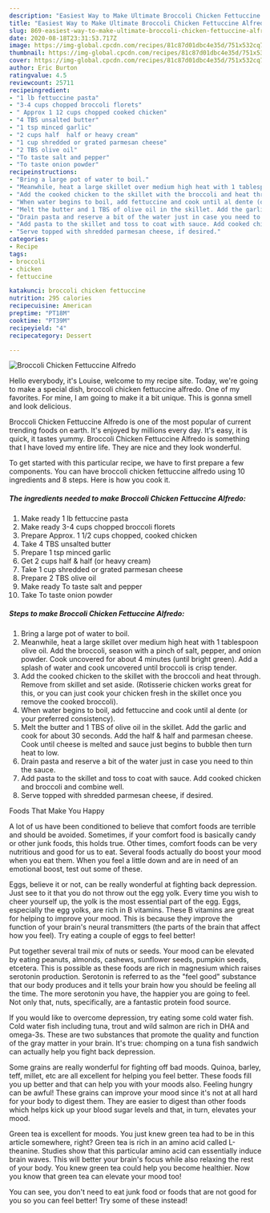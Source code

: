 ```yaml
---
description: "Easiest Way to Make Ultimate Broccoli Chicken Fettuccine Alfredo"
title: "Easiest Way to Make Ultimate Broccoli Chicken Fettuccine Alfredo"
slug: 869-easiest-way-to-make-ultimate-broccoli-chicken-fettuccine-alfredo
date: 2020-08-18T23:31:53.717Z
image: https://img-global.cpcdn.com/recipes/81c87d01dbc4e35d/751x532cq70/broccoli-chicken-fettuccine-alfredo-recipe-main-photo.jpg
thumbnail: https://img-global.cpcdn.com/recipes/81c87d01dbc4e35d/751x532cq70/broccoli-chicken-fettuccine-alfredo-recipe-main-photo.jpg
cover: https://img-global.cpcdn.com/recipes/81c87d01dbc4e35d/751x532cq70/broccoli-chicken-fettuccine-alfredo-recipe-main-photo.jpg
author: Eric Burton
ratingvalue: 4.5
reviewcount: 25711
recipeingredient:
- "1 lb fettuccine pasta"
- "3-4 cups chopped broccoli florets"
- " Approx 1 12 cups chopped cooked chicken"
- "4 TBS unsalted butter"
- "1 tsp minced garlic"
- "2 cups half  half or heavy cream"
- "1 cup shredded or grated parmesan cheese"
- "2 TBS olive oil"
- "To taste salt and pepper"
- "To taste onion powder"
recipeinstructions:
- "Bring a large pot of water to boil."
- "Meanwhile, heat a large skillet over medium high heat with 1 tablespoon olive oil. Add the broccoli, season with a pinch of salt, pepper, and onion powder. Cook uncovered for about 4 minutes (until bright green). Add a splash of water and cook uncovered until broccoli is crisp tender."
- "Add the cooked chicken to the skillet with the broccoli and heat through. Remove from skillet and set aside. (Rotisserie chicken works great for this, or you can just cook your chicken fresh in the skillet once you remove the cooked broccoli)."
- "When water begins to boil, add fettuccine and cook until al dente (or your preferred consistency)."
- "Melt the butter and 1 TBS of olive oil in the skillet. Add the garlic and cook for about 30 seconds. Add the half &amp; half and parmesan cheese. Cook until cheese is melted and sauce just begins to bubble then turn heat to low."
- "Drain pasta and reserve a bit of the water just in case you need to thin the sauce."
- "Add pasta to the skillet and toss to coat with sauce. Add cooked chicken and broccoli and combine well."
- "Serve topped with shredded parmesan cheese, if desired."
categories:
- Recipe
tags:
- broccoli
- chicken
- fettuccine

katakunci: broccoli chicken fettuccine 
nutrition: 295 calories
recipecuisine: American
preptime: "PT18M"
cooktime: "PT39M"
recipeyield: "4"
recipecategory: Dessert

---
```



![Broccoli Chicken Fettuccine Alfredo](https://img-global.cpcdn.com/recipes/81c87d01dbc4e35d/751x532cq70/broccoli-chicken-fettuccine-alfredo-recipe-main-photo.jpg)

Hello everybody, it's Louise, welcome to my recipe site. Today, we're going to make a special dish, broccoli chicken fettuccine alfredo. One of my favorites. For mine, I am going to make it a bit unique. This is gonna smell and look delicious.



Broccoli Chicken Fettuccine Alfredo is one of the most popular of current trending foods on earth. It's enjoyed by millions every day. It's easy, it is quick, it tastes yummy. Broccoli Chicken Fettuccine Alfredo is something that I have loved my entire life. They are nice and they look wonderful.


To get started with this particular recipe, we have to first prepare a few components. You can have broccoli chicken fettuccine alfredo using 10 ingredients and 8 steps. Here is how you cook it.

<!--inarticleads1-->

##### The ingredients needed to make Broccoli Chicken Fettuccine Alfredo:

1. Make ready 1 lb fettuccine pasta
1. Make ready 3-4 cups chopped broccoli florets
1. Prepare  Approx. 1 1/2 cups chopped, cooked chicken
1. Take 4 TBS unsalted butter
1. Prepare 1 tsp minced garlic
1. Get 2 cups half &amp; half (or heavy cream)
1. Take 1 cup shredded or grated parmesan cheese
1. Prepare 2 TBS olive oil
1. Make ready To taste salt and pepper
1. Take To taste onion powder




<!--inarticleads2-->

##### Steps to make Broccoli Chicken Fettuccine Alfredo:

1. Bring a large pot of water to boil.
1. Meanwhile, heat a large skillet over medium high heat with 1 tablespoon olive oil. Add the broccoli, season with a pinch of salt, pepper, and onion powder. Cook uncovered for about 4 minutes (until bright green). Add a splash of water and cook uncovered until broccoli is crisp tender.
1. Add the cooked chicken to the skillet with the broccoli and heat through. Remove from skillet and set aside. (Rotisserie chicken works great for this, or you can just cook your chicken fresh in the skillet once you remove the cooked broccoli).
1. When water begins to boil, add fettuccine and cook until al dente (or your preferred consistency).
1. Melt the butter and 1 TBS of olive oil in the skillet. Add the garlic and cook for about 30 seconds. Add the half &amp; half and parmesan cheese. Cook until cheese is melted and sauce just begins to bubble then turn heat to low.
1. Drain pasta and reserve a bit of the water just in case you need to thin the sauce.
1. Add pasta to the skillet and toss to coat with sauce. Add cooked chicken and broccoli and combine well.
1. Serve topped with shredded parmesan cheese, if desired.




Foods That Make You Happy


A lot of us have been conditioned to believe that comfort foods are terrible and should be avoided. Sometimes, if your comfort food is basically candy or other junk foods, this holds true. Other times, comfort foods can be very nutritious and good for us to eat. Several foods actually do boost your mood when you eat them. When you feel a little down and are in need of an emotional boost, test out some of these.

Eggs, believe it or not, can be really wonderful at fighting back depression. Just see to it that you do not throw out the egg yolk. Every time you wish to cheer yourself up, the yolk is the most essential part of the egg. Eggs, especially the egg yolks, are rich in B vitamins. These B vitamins are great for helping to improve your mood. This is because they improve the function of your brain's neural transmitters (the parts of the brain that affect how you feel). Try eating a couple of eggs to feel better!

Put together several trail mix of nuts or seeds. Your mood can be elevated by eating peanuts, almonds, cashews, sunflower seeds, pumpkin seeds, etcetera. This is possible as these foods are rich in magnesium which raises serotonin production. Serotonin is referred to as the "feel good" substance that our body produces and it tells your brain how you should be feeling all the time. The more serotonin you have, the happier you are going to feel. Not only that, nuts, specifically, are a fantastic protein food source.

If you would like to overcome depression, try eating some cold water fish. Cold water fish including tuna, trout and wild salmon are rich in DHA and omega-3s. These are two substances that promote the quality and function of the gray matter in your brain. It's true: chomping on a tuna fish sandwich can actually help you fight back depression. 

Some grains are really wonderful for fighting off bad moods. Quinoa, barley, teff, millet, etc are all excellent for helping you feel better. These foods fill you up better and that can help you with your moods also. Feeling hungry can be awful! These grains can improve your mood since it's not at all hard for your body to digest them. They are easier to digest than other foods which helps kick up your blood sugar levels and that, in turn, elevates your mood.

Green tea is excellent for moods. You just knew green tea had to be in this article somewhere, right? Green tea is rich in an amino acid called L-theanine. Studies show that this particular amino acid can essentially induce brain waves. This will better your brain's focus while also relaxing the rest of your body. You knew green tea could help you become healthier. Now you know that green tea can elevate your mood too!

You can see, you don't need to eat junk food or foods that are not good for you so you can feel better! Try some of these instead!

